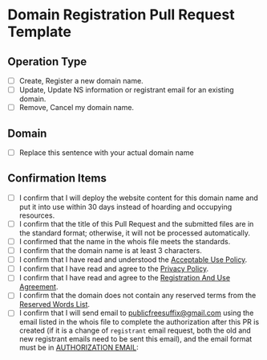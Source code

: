 # Domain Registration Pull Request Template

## Operation Type
- [ ] Create, Register a new domain name.
- [ ] Update, Update NS information or registrant email for an existing domain.
- [ ] Remove, Cancel my domain name.

## Domain
- [ ] Replace this sentence with your actual domain name

## Confirmation Items
- [ ] I confirm that I will deploy the website content for this domain name and put it into use within 30 days instead of hoarding and occupying resources.
- [ ] I confirm that the title of this Pull Request and the submitted files are in the standard format; otherwise, it will not be processed automatically.
- [ ] I confirmed that the name in the whois file meets the standards.
- [ ] I confirm that the domain name is at least 3 characters.
- [ ] I confirm that I have read and understood the [Acceptable Use Policy](https://github.com/PublicFreeSuffix/PublicFreeSuffix/blob/main/agreements/acceptable-use-policy.md).
- [ ] I confirm that I have read and agree to the [Privacy Policy](https://github.com/PublicFreeSuffix/PublicFreeSuffix/blob/main/agreements/privacy-policy.md).
- [ ] I confirm that I have read and agree to the [Registration And Use Agreement](https://github.com/PublicFreeSuffix/PublicFreeSuffix/blob/main/agreements/registration-and-use-agreement-sokg.md).
- [ ] I confirm that the domain does not contain any reserved terms from the [Reserved Words List](https://github.com/PublicFreeSuffix/PublicFreeSuffix/blob/main/reserved_words.txt).
- [ ] I confirm that I will send email to publicfreesuffix@gmail.com using the email listed in the whois file to complete the authorization after this PR is created (if it is a change of `registrant` email request, both the old and new registrant emails need to be sent this email), and the email format must be in [AUTHORIZATION EMAIL](https://github.com/PublicFreeSuffix/PublicFreeSuffix/blob/main/AUTHORIZATION_EMAIL_TEMPLATE.md):
